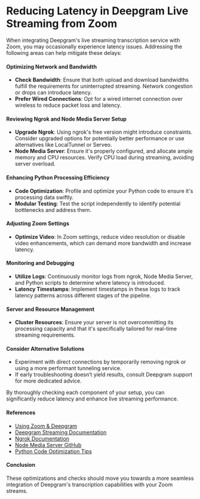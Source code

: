 # Reducing Latency in Deepgram Live Streaming from Zoom

When integrating Deepgram's live streaming transcription service with Zoom, you may occasionally experience latency issues. Addressing the following areas can help mitigate these delays:

#### Optimizing Network and Bandwidth
- **Check Bandwidth**: Ensure that both upload and download bandwidths fulfill the requirements for uninterrupted streaming. Network congestion or drops can introduce latency.
- **Prefer Wired Connections**: Opt for a wired internet connection over wireless to reduce packet loss and latency.

#### Reviewing Ngrok and Node Media Server Setup
- **Upgrade Ngrok**: Using ngrok's free version might introduce constraints. Consider upgraded options for potentially better performance or use alternatives like LocalTunnel or Serveo.
- **Node Media Server**: Ensure it's properly configured, and allocate ample memory and CPU resources. Verify CPU load during streaming, avoiding server overload.

#### Enhancing Python Processing Efficiency
- **Code Optimization**: Profile and optimize your Python code to ensure it's processing data swiftly.
- **Modular Testing**: Test the script independently to identify potential bottlenecks and address them.

#### Adjusting Zoom Settings
- **Optimize Video**: In Zoom settings, reduce video resolution or disable video enhancements, which can demand more bandwidth and increase latency.

#### Monitoring and Debugging
- **Utilize Logs**: Continuously monitor logs from ngrok, Node Media Server, and Python scripts to determine where latency is introduced.
- **Latency Timestamps**: Implement timestamps in these logs to track latency patterns across different stages of the pipeline.

#### Server and Resource Management
- **Cluster Resources**: Ensure your server is not overcommitting its processing capacity and that it's specifically tailored for real-time streaming requirements.

#### Consider Alternative Solutions
- Experiment with direct connections by temporarily removing ngrok or using a more performant tunneling service. 
- If early troubleshooting doesn’t yield results, consult Deepgram support for more dedicated advice.

By thoroughly checking each component of your setup, you can significantly reduce latency and enhance live streaming performance.

#### References
- [Using Zoom & Deepgram](https://developers.deepgram.com/docs/integrate-deepgram-with-zoom)
- [Deepgram Streaming Documentation](https://developers.deepgram.com/docs/getting-started-with-live-streaming-audio)
- [Ngrok Documentation](https://ngrok.com/docs)
- [Node Media Server GitHub](https://github.com/illuspas/Node-Media-Server)
- [Python Code Optimization Tips](https://realpython.com/python-performance/)

#### Conclusion
These optimizations and checks should move you towards a more seamless integration of Deepgram's transcription capabilities with your Zoom streams.
